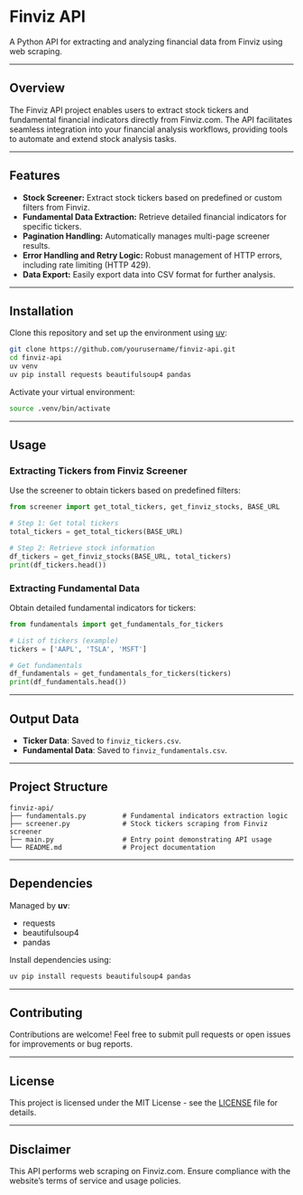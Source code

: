 # Finviz API

A Python API for extracting and analyzing financial data from Finviz using web scraping.

---

## Overview

The Finviz API project enables users to extract stock tickers and fundamental financial indicators directly from Finviz.com. The API facilitates seamless integration into your financial analysis workflows, providing tools to automate and extend stock analysis tasks.

---

## Features

- **Stock Screener:** Extract stock tickers based on predefined or custom filters from Finviz.
- **Fundamental Data Extraction:** Retrieve detailed financial indicators for specific tickers.
- **Pagination Handling:** Automatically manages multi-page screener results.
- **Error Handling and Retry Logic:** Robust management of HTTP errors, including rate limiting (HTTP 429).
- **Data Export:** Easily export data into CSV format for further analysis.

---

## Installation

Clone this repository and set up the environment using [uv](https://github.com/astral-sh/uv):

```bash
git clone https://github.com/yourusername/finviz-api.git
cd finviz-api
uv venv
uv pip install requests beautifulsoup4 pandas
```

Activate your virtual environment:

```bash
source .venv/bin/activate
```

---

## Usage

### Extracting Tickers from Finviz Screener

Use the screener to obtain tickers based on predefined filters:

```python
from screener import get_total_tickers, get_finviz_stocks, BASE_URL

# Step 1: Get total tickers
total_tickers = get_total_tickers(BASE_URL)

# Step 2: Retrieve stock information
df_tickers = get_finviz_stocks(BASE_URL, total_tickers)
print(df_tickers.head())
```

### Extracting Fundamental Data

Obtain detailed fundamental indicators for tickers:

```python
from fundamentals import get_fundamentals_for_tickers

# List of tickers (example)
tickers = ['AAPL', 'TSLA', 'MSFT']

# Get fundamentals
df_fundamentals = get_fundamentals_for_tickers(tickers)
print(df_fundamentals.head())
```

---

## Output Data

- **Ticker Data**: Saved to `finviz_tickers.csv`.
- **Fundamental Data**: Saved to `finviz_fundamentals.csv`.

---

## Project Structure

```
finviz-api/
├── fundamentals.py         # Fundamental indicators extraction logic
├── screener.py             # Stock tickers scraping from Finviz screener
├── main.py                 # Entry point demonstrating API usage
└── README.md               # Project documentation
```

---

## Dependencies

Managed by **uv**:

- requests
- beautifulsoup4
- pandas

Install dependencies using:

```bash
uv pip install requests beautifulsoup4 pandas
```

---

## Contributing

Contributions are welcome! Feel free to submit pull requests or open issues for improvements or bug reports.

---

## License

This project is licensed under the MIT License - see the [LICENSE](LICENSE) file for details.

---

## Disclaimer

This API performs web scraping on Finviz.com. Ensure compliance with the website’s terms of service and usage policies.

